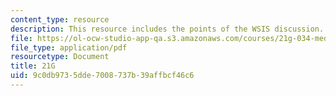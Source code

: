 ```yaml
---
content_type: resource
description: This resource includes the points of the WSIS discussion.
file: https://ol-ocw-studio-app-qa.s3.amazonaws.com/courses/21g-034-media-education-and-the-marketplace-fall-2005/9c0db9735dde7008737b39affbcf46c6_MIT21G_034F05_wsisdiscussi.pdf
file_type: application/pdf
resourcetype: Document
title: 21G
uid: 9c0db973-5dde-7008-737b-39affbcf46c6
---
```


